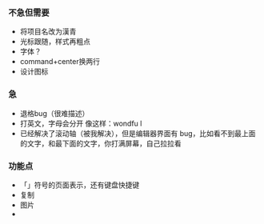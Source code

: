 ### 不急但需要

- 将项目名改为漢青
- 光标跟随，样式再粗点
- 字体？
- command+center换两行
- 设计图标



### 急

- 退格bug（很难描述）
- 打英文，字母会分开 像这样：wondfu l
- 已经解决了滚动轴（被我解决），但是编辑器界面有 bug，比如看不到最上面的文字，和最下面的文字，你打满屏幕，自己拉拉看



### 功能点

- 「」符号的页面表示，还有键盘快捷键
- 复制
- 图片
- 
